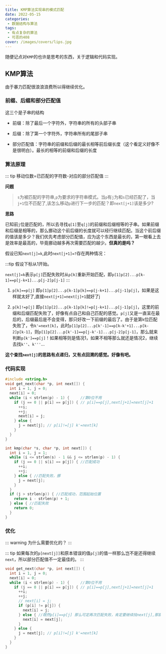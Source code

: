 ```yaml
---
title: KMP算法实现串的模式匹配
date: 2022-05-15 
categories:
 - 数据结构与算法
tags:
 - 有点复杂的算法
 - 可恶的408
cover: /images/covers/lips.jpg
---
```


随便记点对```KMP```的也许是思考的东西，关于逻辑和代码实现。

<!-- more -->

## KMP算法

由于暴力匹配很浪浪浪费所以得继续优化。

### 前缀、后缀和部分匹配值

这三个是子串的结构

- 前缀：除了最后一个字符外，字符串的所有的头部子串

- 后缀：除了第一个字符外，字符串所有的尾部子串

- 部分匹配值：字符串的前缀和后缀的最长相等前后缀长度（这个看定义好像不是很明白）。最长的相等的前缀和后缀的长度

### 算法原理

::: tip
移动位数=已匹配的字符数-对应的部分匹配值
:::

**问题**
> ```s```为被匹配的字符串,```p```为要求的字符串模式。当```p```有```j```为和```s```已经匹配了，当```j+1```位不匹配了,该怎么移动```p```进行下一步的匹配？即```next[j+1]```该是多少?

**思路**

已知前```j```位是匹配的，所以去寻找```q[1]```至```q[j]```的前缀和后缀相等的子串。如果前缀和后缀是相等的，那么挪动这个前后缀的长度就可以经行继续匹配。当这个前后缀的值该是多少？我们优先考虑部分匹配值，应为这个东西是最长的，第一眼看上去是效率是最高的，毕竟挪动越多再次需要匹配的越少。**但真的是吗？**

假设已知```next[j]=k```,此时```next[j+1]=?```存在两种情况：

:::tip
假设下标从1开始。

```next[j]=k```表示```p[j]```匹配失败时从```p[k]```重新开始匹配，即```p[1]p[2]...p[k-1]==p[j-k+1]...p[j-2]p[j-1]```
:::

1. ```p[k]==p[j]``` 即```p[1]p[2]...p[k-1]p[k]==p[j-k+1]...p[j-1]p[j]```，如果是这样就太好了,直接```next[j+1]=next[j]+1```就好了j

2. ```p[k]!=p[j]``` 即```p[1]p[2]...p[k-1]p[k]!=p[j-k+1]...p[j-1]p[j]```，这里的前缀和后缀匹配失败了，好像有点自己和自己匹配的感觉。```p[j]```又是一直呆在最后的，后缀最后是不会变得，那只好改一下前缀的最后了。由于是第```k```位匹配失败了，令```k'=next[k]```，此时```p[1]p[2]...p[k'-1]==p[k-k'+1]...p[k-2]p[k-1]```，则```p[1]p[2]...p[k'-1]==p[j-k'-1]...p[j-2]p[j-1]```，那么就来判断```p[k']==p[j]```！如果相等则是情况1，如果不相等那么就还是情况2，继续去找```k''```、```k'''```...

**这个查找```next[j]```的思路有点递归，又有点回溯的感觉。好像有吧。**

### 代码实现

```c
#include <string.h>
void get_next(char *p, int next[]) {
  int i = 1, j = 0;
  next[i] = 0;
  while (i < strlen(p) - 1) {     //第0位不用
    if (j == 0 || p[i] == p[j]) { // p[i]==p[j],next[j+1]=next[j]+1
      ++i;
      ++j;
      next[i] = j;
    } else {
      j = next[j]; // p[i]!=[j] k'=next[k]
    }
  }
}

int kmp(char *s, char *p, int next[]) {
  int i = 1, j = 1;
  while (i <= strlen(s) - 1 && j <= strlen(p) - 1) {
    if (j == 0 || s[i] == p[j]) { //匹配成功
      ++i;
      ++j;
    } else { //匹配失败，挪
      j = next[j];
    }
  }
  if (j > strlen(p)) { //匹配成功，范围起始位置
    return i - strlen(p) + 1;
  } else { //匹配失败
    return 0;
  }
}
```
### 优化

::: warning
 为什么需要优化的？
:::

::: tip
如果每次的```p[next[j]]```和原本错误的值```p[j]```的值一样那么岂不是还得继续```next```，所以部分匹配值不一定最佳的。
:::

```c
void get_next(char *p, int next[]) {
  int i = 1, j = 0;
  next[i] = 0;
  while (i < strlen(p) - 1) {     //第0位不用
    if (j == 0 || p[i] == p[j]) { // p[i]==p[j],next[j+1]=next[j]+1
      ++i;
      ++j;
      // next[i] = j;
      if (p[i] != p[j]) {
        next[i] = j;
      } else { //既然p[i]==p[j] 那么可定再次匹配失败，肯定要继续找next[j],那就直接赋给它吧
        next[i] = next[j];
      }
    } else {
      j = next[j]; // p[i]!=[j] k'=next[k]
    }
  }
}

```
 
